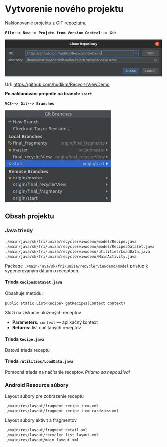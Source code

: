 # Vytvorenie nového projektu

Naklonovanie projektu z GIT repozitára. 

**`File--> New--> Projetc from Version Control--> Git`**

![](img/git_clone.png)

Url: <https://github.com/hudikm/RecyclerViewDemo>

**Po naklonovaní prepnite na branch: `start`**

**`VCS--> Git--> Branches`**

![](img/git_branch.png)

## Obsah projektu

### Java triedy

```
./main/java/sk/fri/uniza/recyclerviewdemo/model/Recipe.java
./main/java/sk/fri/uniza/recyclerviewdemo/model/RecipesDataSet.java
./main/java/sk/fri/uniza/recyclerviewdemo/utilities/LoadData.java
./main/java/sk/fri/uniza/recyclerviewdemo/MainActivity.java
```

Package `./main/java/sk/fri/uniza/recyclerviewdemo/model` prístup k vygenerovaným dátam o receptoch.

#### Trieda `RecipesDataSet.java`

Obsahuje metódu: 

`public static List<Recipe> getRecipes(Context context)`

Slúži na získanie uložených receptov

 * **Parameters:** `context` — aplikačný kontext
 * **Returns:** list načítaných receptov

#### Trieda `Recipe.java`

Datová trieda receptu

#### Trieda `/utilities/LoadData.java`

Pomocná trieda na načítanie receptov. *Priamo sa nepoužíva!*

### Android Resource súbory

Layout súbory pre zobrazenie receptu

```
./main/res/layout/fragment_recipe_item.xml
./main/res/layout/fragment_recipe_item_cardview.xml
```
Layout súbory aktivit a fragmentov

```
./main/res/layout/fragment_detail.xml
./main/res/layout/recycler_list_layout.xml
./main/res/layout/main_layout.xml
```

